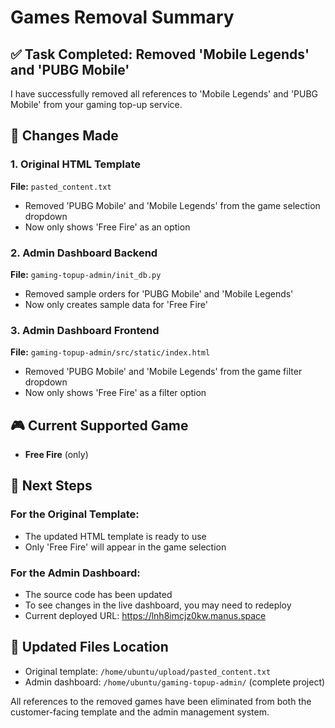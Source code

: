 # Games Removal Summary

## ✅ Task Completed: Removed 'Mobile Legends' and 'PUBG Mobile'

I have successfully removed all references to 'Mobile Legends' and 'PUBG Mobile' from your gaming top-up service.

## 📝 Changes Made

### 1. Original HTML Template
**File:** `pasted_content.txt`
- Removed 'PUBG Mobile' and 'Mobile Legends' from the game selection dropdown
- Now only shows 'Free Fire' as an option

### 2. Admin Dashboard Backend
**File:** `gaming-topup-admin/init_db.py`
- Removed sample orders for 'PUBG Mobile' and 'Mobile Legends'
- Now only creates sample data for 'Free Fire'

### 3. Admin Dashboard Frontend
**File:** `gaming-topup-admin/src/static/index.html`
- Removed 'PUBG Mobile' and 'Mobile Legends' from the game filter dropdown
- Now only shows 'Free Fire' as a filter option

## 🎮 Current Supported Game
- **Free Fire** (only)

## 🚀 Next Steps

### For the Original Template:
- The updated HTML template is ready to use
- Only 'Free Fire' will appear in the game selection

### For the Admin Dashboard:
- The source code has been updated
- To see changes in the live dashboard, you may need to redeploy
- Current deployed URL: https://lnh8imcjz0kw.manus.space

## 📁 Updated Files Location
- Original template: `/home/ubuntu/upload/pasted_content.txt`
- Admin dashboard: `/home/ubuntu/gaming-topup-admin/` (complete project)

All references to the removed games have been eliminated from both the customer-facing template and the admin management system.

